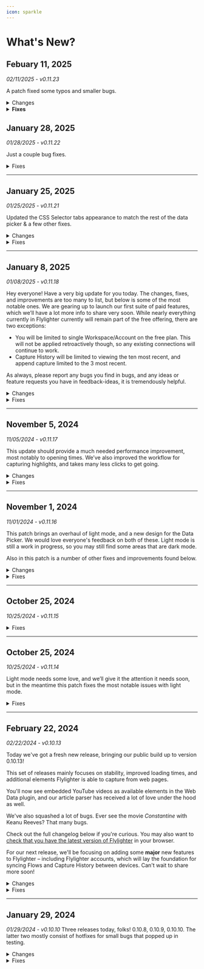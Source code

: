```yaml
---
icon: sparkle
---
```


# What's New?

## Febuary 11, 2025

_02/11/2025 - v0.11.23_

A patch fixed some typos and smaller bugs.

<details>

<summary>Changes</summary>

* Added simple loading indicator to data recovery option.
* Added some descriptions to settings options that didn’t have them.

</details>

<details>

<summary><strong>Fixes</strong></summary>

* Fixed reordering folders not persisting
* Fixed capture history overflowing the window
* Fixed Gmail data items showing on other google pages
* Fixed extension locking up when you exit the tutorial modal
* Fixed being able to back out of the add/refresh connection process.
* Fixed a few typo

</details>



## January 28, 2025

_01/28/2025 - v0.11.22_

Just a couple bug fixes.

<details>

<summary>Fixes</summary>

* Fixed Flow search
* Potential fix for first Flows created after installing would cause a blank screen when selected.

**Insiders**

* Fixed an issue where multiple installations of Flylighter being setup prior to first sync only the first opened would sync, and the rest would be overwritten.

</details>

***

## January 25, 2025

_01/25/2025 - v0.11.21_

Updated the CSS Selector tabs appearance to match the rest of the data picker & a few other fixes.

<details>

<summary>Changes</summary>

* Updated the CSS selector tab to match the appearance of the rest of the data picker UI
* Some secret stuff 😏

</details>

<details>

<summary>Fixes</summary>

* Fixed long folder names causing visual issue in the create Flow modal
* Fixed some visual issues in the icon picker
* Fixed button alignment in some modals
* Fixed numerous instances of dark text in dark mode
* Fixed an issue preventing Flow duplication
* Fixed the search query for destinations persisting when it shouldn’t
* Fixed being unable to reopen Flylighter on the same page after capture
* Fixed extra line break and end of captured code blocks
* Fixed sign up and password reset for accounts
* Fixed onboarding appearing to freeze upon opening data picker on URL property
* Fixed odd behavior with multi-select and relation properties after removing an option
* Fixed certain data types missing from the content editor
* Fixed a rare issue where having Flylighter installed could cause some web pages to show up blank
* Fixed multiple circumstances that would cause a user to get signed out
* Handles some exceptions so Flylighter no longer logs false positive errors to the console
* Fixed typing to filter not working in relation properties

</details>

***

## January 8, 2025

_01/08/2025 - v0.11.18_

Hey everyone! Have a very big update for you today. The changes, fixes, and improvements are too many to list, but below is some of the most notable ones. We are gearing up to launch our first suite of paid features, which we’ll have a lot more info to share very soon. While nearly everything currently in Flylighter currently will remain part of the free offering, there are two exceptions:

* You will be limited to single Workspace/Account on the free plan. This will not be applied retroactively though, so any existing connections will continue to work.
* Capture History will be limited to viewing the ten most recent, and append capture limited to the 3 most recent.

As always, please report any bugs you find in ⁠bugs, and any ideas or feature requests you have in ⁠feedback-ideas, it is tremendously helpful.

<details>

<summary>Changes</summary>

The extension has received redesign to make things less cluttered, more readable, and make better use of the limited space. Let us know what you think!

**General**

* Sidebar mode should now be much improved, allowing you to capture content from multiple pages.
* Added the following options to the extension options page:
* Run Data Recovery \* This is an automated repair process of your user data should you run into an problem that is not being resolved by restarting your browser
* Re-register Context Menus \* If your right-click menu entries disappear, this will bring them back
* Added a plethora of tooltips to various elements.
* Improved opening performance
* Improved performance of the Icon Picker.

**Article capture**

* Article capture now captures image captions as actual image captions in Notion.
* Article capture now supports toggle elements in certain cases.

**Flow Editor**

* Improved the process of initial Flow load. This means less time waiting for things like Relation properties to load.
* You can now minimize sections in the Data Picker (Most useful if you’re using custom CSS selectors).
* Added validators to properties to indicate when there may be issues (I.E if a URL in URL property might be malformed or invalid).

**Appearance**

* The main menu now uses tabbed navigation.
* Added the full Tabler icon set (>5000 icons). Due to differences in identifiers between the old ones and the new, some Flows may lose their icon.
* Removed the accent color option (sorry to any that enjoyed it ![☹️](https://discord.com/assets/e4e349c57577f294.svg))
* Replaced the color slider for folder colors to be a fixed set of colors
* Existing folder colors will be set to their closes equivalent\
  The color math for this feature was complex, and performance heavy, and never found the result to be very nice. Perhaps I’ll come back to it down the line.
* Improved the appearance and smoothness of resizing animations of the main popup
* Tightened up all animations

</details>

<details>

<summary>Fixes</summary>

* Fixed numerous issues with article capture, including but not limited to:
  * various instances of image URLs to cause failure
  * Capturing extraneous content such as footers, headers, and links.
* Fixed an issue causing page icons to not appear in Flow
* Fixed renaming a Flow not “sticking” when renaming in the Flow list
* Fixed a number of sizing issues causing content to clip or overflow the popup
* Implemented a new drag and drop system in the Flow list and Flow Editor the fixes a number of issues
* Fixes to Flow and Database caching
* Fixed user data downloading
* Fixed tooltips sometimes getting “squished

</details>

***

## November 5, 2024

_11/05/2024 - v0.11.17_

This update should provide a much needed performance improvement, most notably to opening times. We’ve also improved the workflow for capturing highlights, and takes many less clicks to get going.

<details>

<summary>Changes</summary>

* Improved opening performance
* Taking a highlight with either the context menu or keyboard shortcut (`Alt (Win) / Ctrl (Mac) + Shift + S`) now prompts you to choose a Flow, then immediately opens the selected Flow to the content editor
* Changed context menu entries to reduce clicks
* Added various tooltips
* Improved context menu behavior and positioning
* Improved behavior of auto filling values for checkbox properties

</details>

<details>

<summary>Fixes</summary>

* Fixed capture button in the content editor having a very small click target
* Fixed numerous typos
* Fixed the “Capturing chunk” message persisting if you reopened a Flow in the same session
* Adjusted language in context menu when right clicking a Flow to clarify how to open the flow without capturing if it is set to Instant Capture
* Fixed numerous issues with icons and images causing Flows to fail. If you were having issues with this, let us know if this fixed it!
* Fixed capture failing when using page capture or appending with YouTube timestamps
* Fixed some issues where the Flylighter popup would be the incorrect size

</details>

***

## November 1, 2024

_11/01/2024 - v0.11.16_

This patch brings an overhaul of light mode, and a new design for the Data Picker. We would love everyone's feedback on both of these. Light mode is still a work in progress, so you may still find some areas that are dark mode.

Also in this patch is a number of other fixes and improvements found below.

<details>

<summary>Changes</summary>

\* Overhauled light mode UI \* Redesigned how data is organized in the Data picker \* Updated “Add Connection” button in Settings > Connections to say “Add/Refresh Connection for clarity. \* Added an image filter to Element Selection when applicable. (e.g. if using the Element selector to pick a page icon, it only highlights/accepts images. \* Allowed the Data Picker to take up more space in the Content Editor \* Added a dedicated way to minimize the Data Picker in the Content Editor

</details>

<details>

<summary>Fixes</summary>

\* Fixed the “Remove Connection” option in Connection Settings not working. \* Fixed an issue causing Page Capture to not display any pages when choosing a destination. \* Fixed account settings / login not showing up. (P.S. currently there is not much need or reason to create an account unless you’d like to export your user data) \* Fixed an issue with capturing images with the Element Selector if the image was source was from certain CDNs. \* Fixed an issue where changing the color of select/status/multi-select properties in Notion would cause captures to fail in certain circumstances. \* Enabled scrolling during tutorial to prevent getting stuck on small browser sizes.

</details>

***

## October 25, 2024

_10/25/2024 - v0.11.15_

<details>

<summary>Fixes</summary>

* Fixed bug causing database destinations to not appear

</details>

***

## October 25, 2024

_10/25/2024 - v0.11.14_

Light mode needs some love, and we’ll give it the attention it needs soon, but in the meantime this patch fixes the most notable issues with light mode.

<details>

<summary>Fixes</summary>

* Fixed light mode visibility issues in context menus and dropdown
* Fixed the light mode setting not persisting upon reopening Flylighter

</details>

***

## February 22, 2024

_02/22/2024 - v0.10.13_

Today we've got a fresh new release, bringing our public build up to version 0.10.13!

This set of releases mainly focuses on stability, improved loading times, and additional elements Flylighter is able to capture from web pages.

You'll now see embedded YouTube videos as available elements in the Web Data plugin, and our article parser has received a lot of love under the hood as well.

We've also squashed a lot of bugs. Ever see the movie _Constantine_ with Keanu Reeves? That many bugs.

Check out the full changelog below if you're curious. You may also want to [check that you have the latest version of Flylighter](../in-depth/updating-flylighter-manually.md) in your browser.

For our next release, we'll be focusing on adding some **major** new features to Flylighter – including Flylighter accounts, which will lay the foundation for syncing Flows and Capture History between devices. Can't wait to share more soon!

<details>

<summary>Changes</summary>

* Improved loading times
* Added a `?` menu item for quick access to Help Docs, app version, and more
* Added YouTube Video embed to data picker in the content editor
* Made improvements to article parsing
* Added letter icons for Notion workspaces without an icon set
* When duplicating a Flow (copy) is now appended to the name
* Added better error messages when failing to capture
* Added an option to go back to the Flow if a capture fails
* Added a help menu to the Flow list page header with links to docs
* Select dropdowns now scroll into view
* Button-type database properties are no longer visible (we can’t interact with them via the Notion API yet anyway)

</details>

<details>

<summary>Fixes</summary>

* Fixed being unable to scroll to the bottom of the Data Picker on a property
* Fixed number properties having unintended limitations
* Fixed a number of visual issues in properties
* Fixed capture history page not showing page icons
* Fixed color issues with the Data Picker
* Fixed an over-scroll issue in the Data Picker
* Fixed duplicating Flows without a folder creating two duplicates
* Fixed an infrequent issue that would result in Flylighter not opening when the toolbar button is pressed
* Fixed a hang when authenticating Notion when the connecting workspace did not have an icon set
* Fixed keyboard shortcuts assigned to Flows not working if the chosen key was a lowercase letter
* Fixed many instances of images in article not capturing.
* Fixed some visual issues in the quick capture dialogue
* Fixed Delete Flow in Flow settings not working
* Fixed an issue that resulted in freeze if parsed date values weren’t valid
* Popup height adjusted to properties with dropdowns are always fully visible
* Fixed being unable to open Flylighter on certain pages
* Fixed clicking the Data Picker button sometimes opening dropdown menus
* Fixed the scroll-into-view behavior from scrolling the incorrect view

</details>

***

## January 29, 2024

_01/29/2024 - v0.10.10_ Three releases today, folks! 0.10.8, 0.10.9, 0.10.10. The latter two mostly consist of hotfixes for small bugs that popped up in testing.

<details>

<summary>Changes</summary>

* Improved ability to find article / full page
* When clicking the Flow name in the Flow Editor, the text is automatically selected
* Changing the Flow name in the Flow Editor now also saves when clicking away, not just on enter
* Renaming a Flow from the Flow List now also saves when clicking away, not just on enter
* Copy data button in Data Picker is no longer transparent
* Added a colored border to the Data Picker button on Properties to indicate if it is autofilling
* Added a proper placeholder for the page selection dropdown
* Added detection for Author images and filtered them from article capture.
* Hid the Flow settings button in the content editor when using append capture
* Disabled destination and page dropdowns when using append capture
* Added hover effect on Folder icon to improve clarity

</details>

<details>

<summary>Fixes</summary>

* Fixed article / full page capture failures due to length
* Fixed append capture causing a crash
* Fixed changing a Flow to Page Capture mode sometimes causing a crash
* Fixed an infrequent freeze that would occur when typing to filter the list of databases
* Fixed being unable to scroll the Flow List when it overflows the popup
* Fixed Notion workspaces with an Emoji as the icon not appearing correctly
* Fixed Notion databases with custom image icons not appearing correctly
* Fixed dropdown properties overlapping open dropdowns above them
* Fixed the dropdown menu loading icon overlapping the text
* Fixed the database selection dropdown overlapping the page selector when Flow is in Page Capture mode
* Fixed a layout issue with page capture that didn’t allow you to view the Flows settings
* Fixed being unable to scroll Capture History when overflowing
* Fixed back button behavior in the Flow Editor when in page capture mode
* Fixed last segment of text in each paragraph of an article capture being duplicated
* Fixed emoji workspace icon on Settings > Flows
* Fixed issue causing context menus to be cut off in the Flow list
* Fixed selected dropdown options not using ellipsis overflow correctly
* Fixed and issue with highlights with only 1 piece of data causing Data Picker error
* Fixed Data Picker allowing for unneeded horizontal scrolling which also caused odd wrapping behavior with long text.
* Fixed YouTube timestamp formatting
* Fixed issue where block merging function failed when multiple paragraphs were selected in a highlight

</details>
